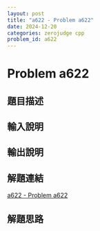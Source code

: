 ```yaml
---
layout: post
title: "a622 - Problem a622"
date: 2024-12-20
categories: zerojudge cpp
problem_id: a622
---
```


# Problem a622

## 題目描述



## 輸入說明



## 輸出說明



## 解題連結

[a622 - Problem a622](https://zerojudge.tw/ShowProblem?problemid=a622)

## 解題思路


